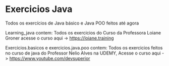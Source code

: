 # Exercicios Java

Todos os exercícios de Java básico e Java POO feitos até agora

Learning_java contem: Todos os exercicios do Curso da Professora Loiane Groner acesse o curso aqui -> https://loiane.training

Exercicios.basicos e exercicios.java.poo contem: Todos os exercicios feitos no curso de java do Professor Nelio Alves na UDEMY, Acesse o curso aqui -> https://www.youtube.com/devsuperior
